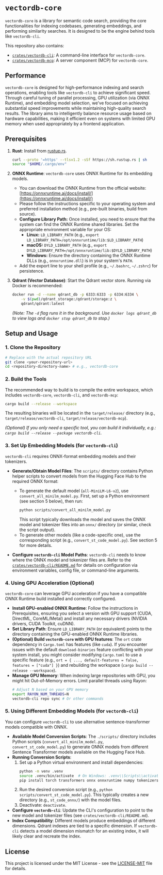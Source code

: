 # `vectordb-core`

`vectordb-core` is a library for semantic code search, providing the core functionalities for indexing codebases, generating embeddings, and performing similarity searches. It is designed to be the engine behind tools like `vectordb-cli`.

This repository also contains:
- [`crates/vectordb-cli`](./crates/vectordb-cli/README.md): A command-line interface for `vectordb-core`.
- [`crates/vectordb-mcp`](./crates/vectordb-mcp/README.md): A server component (MCP) for `vectordb-core`.

## Performance

`vectordb-core` is designed for high-performance indexing and search operations, enabling tools like `vectordb-cli` to achieve significant speed. Through careful tuning of parallel processing, GPU utilization (via ONNX Runtime), and embedding model selection, we've focused on achieving substantial speed improvements while maintaining high-quality search results. The library aims to intelligently balance resource usage based on hardware capabilities, making it efficient even on systems with limited GPU memory when used appropriately by a frontend application.

## Prerequisites

1.  **Rust**: Install from [rustup.rs](https://rustup.rs/).
    ```bash
    curl --proto '=https' --tlsv1.2 -sSf https://sh.rustup.rs | sh
    source "$HOME/.cargo/env"
    ```

2.  **ONNX Runtime**: `vectordb-core` uses ONNX Runtime for its embedding models.
    *   You can download the ONNX Runtime from the official website: [https://onnxruntime.ai/docs/install/](https://onnxruntime.ai/docs/install/)
    *   Please follow the instructions specific to your operating system and preferred installation method (e.g., pre-built binaries, build from source).
    *   **Configure Library Path:** Once installed, you need to ensure that the system can find the ONNX Runtime shared libraries. Set the appropriate environment variable for your OS:
        *   **Linux:** `LD_LIBRARY_PATH` (e.g., `export LD_LIBRARY_PATH=/opt/onnxruntime/lib:$LD_LIBRARY_PATH`)
        *   **macOS:** `DYLD_LIBRARY_PATH` (e.g., `export DYLD_LIBRARY_PATH=/opt/onnxruntime/lib:$DYLD_LIBRARY_PATH`)
        *   **Windows:** Ensure the directory containing the ONNX Runtime DLLs (e.g., `onnxruntime.dll`) is in your system's `PATH`.
    *   Add the export line to your shell profile (e.g., `~/.bashrc`, `~/.zshrc`) for persistence.

3.  **Qdrant (Vector Database)**: Start the Qdrant vector store. Running via Docker is recommended:
    ```bash
    docker run -d --name qdrant_db -p 6333:6333 -p 6334:6334 \
        -v $(pwd)/qdrant_storage:/qdrant/storage:z \
        qdrant/qdrant:latest
    ```
    *(Note: The `-d` flag runs it in the background. Use `docker logs qdrant_db` to view logs and `docker stop qdrant_db` to stop.)*

## Setup and Usage

### 1. Clone the Repository
```bash
# Replace with the actual repository URL
git clone <your-repository-url>
cd <repository-directory-name> # e.g., vectordb-core
```

### 2. Build the Tools

The recommended way to build is to compile the entire workspace, which includes `vectordb-core`, `vectordb-cli`, and `vectordb-mcp`:
```bash
cargo build --release --workspace
```
The resulting binaries will be located in the `target/release/` directory (e.g., `target/release/vectordb-cli`, `target/release/vectordb-mcp`).

*(Optional) If you only need a specific tool, you can build it individually, e.g.: `cargo build --release --package vectordb-cli`.*

### 3. Set Up Embedding Models (for `vectordb-cli`)

`vectordb-cli` requires ONNX-format embedding models and their tokenizers.

*   **Generate/Obtain Model Files**: The `scripts/` directory contains Python helper scripts to convert models from the Hugging Face Hub to the required ONNX format:
    *   To generate the default model (`all-MiniLM-L6-v2`), use `convert_all_minilm_model.py`. First, set up a Python environment (see section 5 below), then run:
        ```bash
        python scripts/convert_all_minilm_model.py
        ```
        This script typically downloads the model and saves the ONNX model and tokenizer files into an `onnx/` directory (or similar, check the script output).
    *   To generate other models (like a code-specific one), use the corresponding script (e.g., `convert_st_code_model.py`). See section 5 for more details.

*   **Configure `vectordb-cli` Model Paths**: `vectordb-cli` needs to know where the ONNX model and tokenizer files are. Refer to the [`crates/vectordb-cli/README.md`](./crates/vectordb-cli/README.md#installation) for details on configuration via environment variables, config file, or command-line arguments.

### 4. Using GPU Acceleration (Optional)

`vectordb-core` can leverage GPU acceleration if you have a compatible ONNX Runtime build installed and correctly configured.

*   **Install GPU-enabled ONNX Runtime**: Follow the instructions in Prerequisites, ensuring you select a version with GPU support (CUDA, DirectML, CoreML/Metal) and install any necessary drivers (NVIDIA drivers, CUDA Toolkit, cuDNN).
*   **Set Library Path**: Ensure `LD_LIBRARY_PATH` (or equivalent) points to the directory containing the GPU-enabled ONNX Runtime libraries.
*   **(Optional) Build `vectordb-core` with GPU features**: The `ort` crate dependency in `Cargo.toml` has features (like `cuda`). If you encounter issues with the default `download-binaries` feature conflicting with your system install, you might consider modifying `Cargo.toml` to use a specific feature (e.g., `ort = { ..., default-features = false, features = ["cuda"] }`) and rebuilding the workspace (`cargo build --release --workspace`).
*   **Manage GPU Memory**: When indexing large repositories with GPU, you might hit Out-of-Memory errors. Limit parallel threads using Rayon:
    ```bash
    # Adjust N based on your GPU memory
    export RAYON_NUM_THREADS=N 
    vectordb-cli repo sync # Or other commands
    ```

### 5. Using Different Embedding Models (for `vectordb-cli`)

You can configure `vectordb-cli` to use alternative sentence-transformer models compatible with ONNX.

*   **Available Model Conversion Scripts**: The `./scripts/` directory includes Python scripts (`convert_all_minilm_model.py`, `convert_st_code_model.py`) to generate ONNX models from different Sentence Transformer models available on the Hugging Face Hub.
*   **Running Conversion Scripts**:
    1.  Set up a Python virtual environment and install dependencies:
        ```bash
        python -m venv .venv
        source .venv/bin/activate  # On Windows: .venv\\Scripts\\activate
        pip install torch transformers onnx onnxruntime numpy tokenizers optimum
        ```
    2.  Run the desired conversion script (e.g., `python scripts/convert_st_code_model.py`). This typically creates a new directory (e.g., `st_code_onnx/`) with the model files.
    3.  Deactivate: `deactivate`.
*   **Configure `vectordb-cli`**: Update the CLI's configuration to point to the new model and tokenizer files (see `crates/vectordb-cli/README.md`).
*   **Index Compatibility**: Different models produce embeddings of different dimensions. Qdrant indexes are tied to a specific dimension. If `vectordb-cli` detects a model dimension mismatch for an existing index, it will likely clear and recreate the index.

## License

This project is licensed under the MIT License - see the [LICENSE-MIT](./LICENSE-MIT) file for details.
